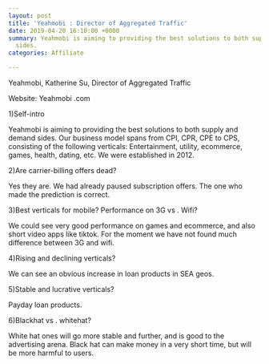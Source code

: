 ```yaml
---
layout: post
title: 'Yeahmobi : Director of Aggregated Traffic'
date: 2019-04-20 16:10:00 +0000
summary: Yeahmobi is aiming to providing the best solutions to both supply and demand
  sides.
categories: Affiliate

---
```

Yeahmobi, Katherine Su, Director of Aggregated Traffic

Website: Yeahmobi .com

1)Self-intro

Yeahmobi is aiming to providing the best solutions to both supply and demand sides. Our business model spans from CPI, CPR, CPE to CPS, consisting of the following verticals: Entertainment, utility, ecommerce, games, health, dating, etc. We were established in 2012.

2)Are carrier-billing offers dead?

Yes they are. We had already paused subscription offers. The one who made the prediction is correct.

3)Best verticals for mobile? Performance on 3G vs . Wifi?

We could see very good performance on games and ecommerce, and also short video apps like tiktok. For the moment we have not found much difference between 3G and wifi.

4)Rising and declining verticals?

We can see an obvious increase in loan products in SEA geos.

5)Stable and lucrative verticals?

Payday loan products.

6)Blackhat vs . whitehat?

White hat ones will go more stable and further, and is good to the advertising arena. Black hat can make money in a very short time, but will be more harmful to users.